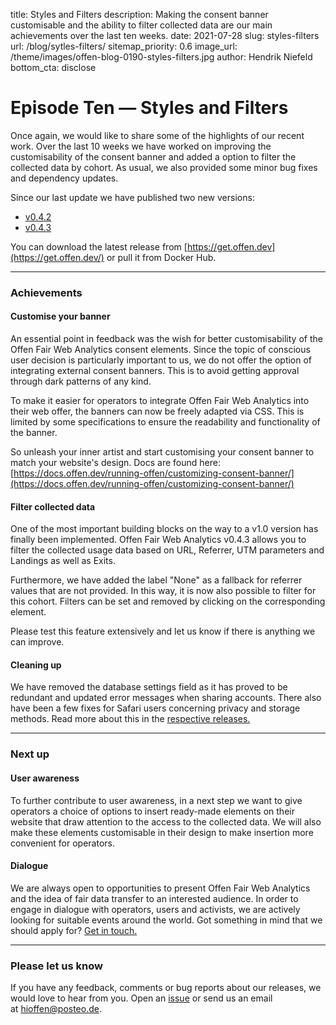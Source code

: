 title: Styles and Filters
description: Making the consent banner customisable and the ability to filter collected data are our main achievements over the last ten weeks.
date: 2021-07-28
slug: styles-filters
url: /blog/sytles-filters/
sitemap_priority: 0.6
image_url: /theme/images/offen-blog-0190-styles-filters.jpg
author: Hendrik Niefeld
bottom_cta: disclose

# Episode Ten — Styles and Filters

Once again, we would like to share some of the highlights of our recent work. Over the last 10 weeks we have worked on improving the customisability of the consent banner and added a option to filter the collected data by cohort. As usual, we also provided some minor bug fixes and dependency updates.

Since our last update we have published two new versions:

- [v0.4.2](https://github.com/offen/offen/releases/tag/v0.4.2)
- [v0.4.3](https://github.com/offen/offen/releases/tag/v0.4.3)

You can download the latest release from [https://get.offen.dev](https://get.offen.dev/) or pull it from Docker Hub.

---

### Achievements

#### Customise your banner

An essential point in feedback was the wish for better customisability of the Offen Fair Web Analytics consent elements. Since the topic of conscious user decision is particularly important to us, we do not offer the option of integrating external consent banners. This is to avoid getting approval through dark patterns of any kind.

To make it easier for operators to integrate Offen Fair Web Analytics into their web offer, the banners can now be freely adapted via CSS. This is limited by some specifications to ensure the readability and functionality of the banner.

So unleash your inner artist and start customising your consent banner to match your website's design. Docs are found here: [https://docs.offen.dev/running-offen/customizing-consent-banner/](https://docs.offen.dev/running-offen/customizing-consent-banner/)

#### Filter collected data

One of the most important building blocks on the way to a v1.0 version has finally been implemented. Offen Fair Web Analytics v0.4.3 allows you to filter the collected usage data based on URL, Referrer, UTM parameters and Landings as well as Exits.

Furthermore, we have added the label "None" as a fallback for referrer values that are not provided. In this way, it is now also possible to filter for this cohort. Filters can be set and removed by clicking on the corresponding element.

Please test this feature extensively and let us know if there is anything we can improve.

#### Cleaning up

We have removed the database settings field as it has proved to be redundant and updated error messages when sharing accounts. There also have been a few fixes for Safari users concerning privacy and storage methods. Read more about this in the [respective releases.](https://github.com/offen/offen/releases)

---

### Next up

#### User awareness

To further contribute to user awareness, in a next step we want to give operators a choice of options to insert ready-made elements on their website that draw attention to the access to the collected data. We will also make these elements customisable in their design to make insertion more convenient for operators.

#### Dialogue

We are always open to opportunities to present Offen Fair Web Analytics and the idea of fair data transfer to an interested audience. In order to engage in dialogue with operators, users and activists, we are actively looking for suitable events around the world. Got something in mind that we should apply for? [Get in touch.](mailto:hioffen@posteo.de)

---

### Please let us know

If you have any feedback, comments or bug reports about our releases, we would love to hear from you. Open an [issue](https://github.com/offen/offen/issues) or send us an email at [hioffen@posteo.de](mailto:hioffen@posteo.de).
